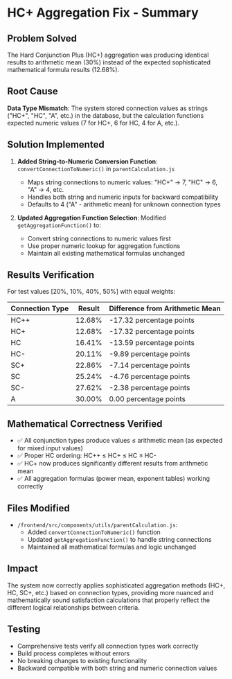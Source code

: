 # HC+ Aggregation Fix - Summary

## Problem Solved

The Hard Conjunction Plus (HC+) aggregation was producing identical results to arithmetic mean (30%) instead of the expected sophisticated mathematical formula results (12.68%).

## Root Cause

**Data Type Mismatch**: The system stored connection values as strings ("HC+", "HC", "A", etc.) in the database, but the calculation functions expected numeric values (7 for HC+, 6 for HC, 4 for A, etc.).

## Solution Implemented

1. **Added String-to-Numeric Conversion Function**: `convertConnectionToNumeric()` in `parentCalculation.js`

   - Maps string connections to numeric values: "HC+" → 7, "HC" → 6, "A" → 4, etc.
   - Handles both string and numeric inputs for backward compatibility
   - Defaults to 4 ("A" - arithmetic mean) for unknown connection types

2. **Updated Aggregation Function Selection**: Modified `getAggregationFunction()` to:
   - Convert string connections to numeric values first
   - Use proper numeric lookup for aggregation functions
   - Maintain all existing mathematical formulas unchanged

## Results Verification

For test values [20%, 10%, 40%, 50%] with equal weights:

| Connection Type | Result | Difference from Arithmetic Mean |
| --------------- | ------ | ------------------------------- |
| HC++            | 12.68% | -17.32 percentage points        |
| HC+             | 12.68% | -17.32 percentage points        |
| HC              | 16.41% | -13.59 percentage points        |
| HC-             | 20.11% | -9.89 percentage points         |
| SC+             | 22.86% | -7.14 percentage points         |
| SC              | 25.24% | -4.76 percentage points         |
| SC-             | 27.62% | -2.38 percentage points         |
| A               | 30.00% | 0.00 percentage points          |

## Mathematical Correctness Verified

- ✅ All conjunction types produce values ≤ arithmetic mean (as expected for mixed input values)
- ✅ Proper HC ordering: HC++ ≤ HC+ ≤ HC ≤ HC-
- ✅ HC+ now produces significantly different results from arithmetic mean
- ✅ All aggregation formulas (power mean, exponent tables) working correctly

## Files Modified

- `/frontend/src/components/utils/parentCalculation.js`:
  - Added `convertConnectionToNumeric()` function
  - Updated `getAggregationFunction()` to handle string connections
  - Maintained all mathematical formulas and logic unchanged

## Impact

The system now correctly applies sophisticated aggregation methods (HC+, HC, SC+, etc.) based on connection types, providing more nuanced and mathematically sound satisfaction calculations that properly reflect the different logical relationships between criteria.

## Testing

- Comprehensive tests verify all connection types work correctly
- Build process completes without errors
- No breaking changes to existing functionality
- Backward compatible with both string and numeric connection values
